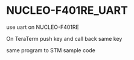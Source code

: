 # NUCLEO-F401RE_UART
use uart on NUCLEO-F401RE

On TeraTerm  push key and call back same key

same program to STM sample code


